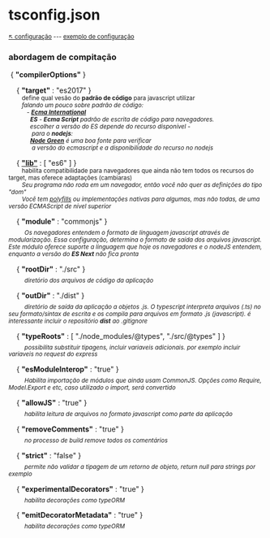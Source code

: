 # tsconfig.json

<sub>[:arrow_upper_left: configuração](config.md)  --- [exemplo de configuração](tsconfigjsonsample.md) <sub>

### **abordagem de compitação**

&nbsp;{ **"compilerOptions"** }

&nbsp;&nbsp;&nbsp;&nbsp;{ **"target"** : "es2017" }
<br/><sub>&nbsp;&nbsp;&nbsp;&nbsp;&nbsp;&nbsp;&nbsp;&nbsp;define qual vesão do **padrão de código** para javascript utilizar<br/>&nbsp;&nbsp;&nbsp;&nbsp;&nbsp;&nbsp;&nbsp;&nbsp;*falando um pouco sobre padrão de código:<br/>&nbsp;&nbsp;&nbsp;&nbsp;&nbsp;&nbsp;&nbsp;&nbsp;&nbsp;&nbsp; - [***Ecma International***](https://www.ecma-international.org/)<br/>&nbsp;&nbsp;&nbsp;&nbsp;&nbsp;&nbsp;&nbsp;&nbsp;&nbsp;&nbsp;&nbsp;&nbsp;&nbsp;**ES** - ***Ecma Script*** padrão de escrita de código para navegadores.<br/>&nbsp;&nbsp;&nbsp;&nbsp;&nbsp;&nbsp;&nbsp;&nbsp;&nbsp;&nbsp;&nbsp;&nbsp;&nbsp;escolher a versão do ES depende do recurso disponível -<br/>&nbsp;&nbsp;&nbsp;&nbsp;&nbsp;&nbsp;&nbsp;&nbsp;&nbsp;&nbsp;&nbsp;&nbsp;&nbsp; para o **nodejs**: <br/>&nbsp;&nbsp;&nbsp;&nbsp;&nbsp;&nbsp;&nbsp;&nbsp;&nbsp;&nbsp;&nbsp;&nbsp;&nbsp;[***Node Green***](https://node.green/) é uma boa fonte para verificar<br/>&nbsp;&nbsp;&nbsp;&nbsp;&nbsp;&nbsp;&nbsp;&nbsp;&nbsp;&nbsp;&nbsp;&nbsp;&nbsp; a versão do ecmascript e a disponibilidade do recurso no nodejs*</sub>

&nbsp;&nbsp;&nbsp;&nbsp;{ [**"lib"**](https://www.typescriptlang.org/tsconfig#lib) : [ "es6" ] }
<br/><sub>&nbsp;&nbsp;&nbsp;&nbsp;&nbsp;&nbsp;&nbsp;&nbsp;habilita compatibilidade para navegadores que ainda não tem todos os recursos do target, mas oferece adaptações (cambiaras)<br/>&nbsp;&nbsp;&nbsp;&nbsp;&nbsp;&nbsp;&nbsp;&nbsp;*Seu programa não roda em um navegador, então você não quer as definições do tipo "dom"<br/>&nbsp;&nbsp;&nbsp;&nbsp;&nbsp;&nbsp;&nbsp;&nbsp;Você tem [polyfills](polyfill.md) ou implementações nativas para algumas, mas não todas, de uma versão ECMAScript de nível superior*</sub>


&nbsp;&nbsp;&nbsp;&nbsp;{ **"module"** : "commonjs" }
<br/>&nbsp;&nbsp;&nbsp;&nbsp;&nbsp;&nbsp;&nbsp;&nbsp;<sub>*Os navegadores entendem o formato de linguagem javascript através de modularização. Essa configuração, determina o formato de saída dos arquivos javascript. Este módulo oferece suporte a linguagem que hoje os navegadores e o nodeJS entendem, enquanto a versão do **ES Next** não fica pronta*</sub>

&nbsp;&nbsp;&nbsp;&nbsp;{ **"rootDir"** : "./src" }
<br/>&nbsp;&nbsp;&nbsp;&nbsp;&nbsp;&nbsp;&nbsp;&nbsp;<sub>*diretório dos arquivos de código da aplicação*</sub>

&nbsp;&nbsp;&nbsp;&nbsp;{ **"outDir"** : "./dist" }
<br/>&nbsp;&nbsp;&nbsp;&nbsp;&nbsp;&nbsp;&nbsp;&nbsp;<sub>*diretório de saída da aplicação a objetos .js. O typescript interpreta arquivos (.ts) no seu formato/sintax  de escrita e os compila para arquivos em formato .js (javascript). é interessante incluir o repositório **dist** ao .gitignore*</sub>

&nbsp;&nbsp;&nbsp;&nbsp;{ **"typeRoots"** : [
      "./node_modules/@types",
      "./src/@types"
    ] }
<br/>&nbsp;&nbsp;&nbsp;&nbsp;&nbsp;&nbsp;&nbsp;&nbsp;<sub>*possibilita substituir tipagens, incluir variaveis adicionais. por exemplo incluir variaveis no request do express*</sub>


&nbsp;&nbsp;&nbsp;&nbsp;{ **"esModuleInterop"** : "true" }
<br/>&nbsp;&nbsp;&nbsp;&nbsp;&nbsp;&nbsp;&nbsp;&nbsp;<sub>*Habilita importação de módulos que ainda usam CommonJS. Opções como Require, Model.Export e etc, caso utilizado o import, será convertido*</sub>

&nbsp;&nbsp;&nbsp;&nbsp;{ **"allowJS"** : "true" }
<br/>&nbsp;&nbsp;&nbsp;&nbsp;&nbsp;&nbsp;&nbsp;&nbsp;<sub>*habilita leitura de arquivos no formato javascript como parte da aplicação*</sub>

&nbsp;&nbsp;&nbsp;&nbsp;{ **"removeComments"** : "true" }
<br/>&nbsp;&nbsp;&nbsp;&nbsp;&nbsp;&nbsp;&nbsp;&nbsp;<sub>*no processo de build remove todos os comentários*</sub>

&nbsp;&nbsp;&nbsp;&nbsp;{ **"strict"** : "false" }
<br/>&nbsp;&nbsp;&nbsp;&nbsp;&nbsp;&nbsp;&nbsp;&nbsp;<sub>*permite não validar a tipagem de um retorno de objeto, return null para strings por exemplo*</sub>

&nbsp;&nbsp;&nbsp;&nbsp;{ **"experimentalDecorators"** : "true" }
<br/>&nbsp;&nbsp;&nbsp;&nbsp;&nbsp;&nbsp;&nbsp;&nbsp;<sub>*habilita decorações como typeORM*</sub>

&nbsp;&nbsp;&nbsp;&nbsp;{ **"emitDecoratorMetadata"** : "true" }
<br/>&nbsp;&nbsp;&nbsp;&nbsp;&nbsp;&nbsp;&nbsp;&nbsp;<sub>*habilita decorações como typeORM*</sub>
